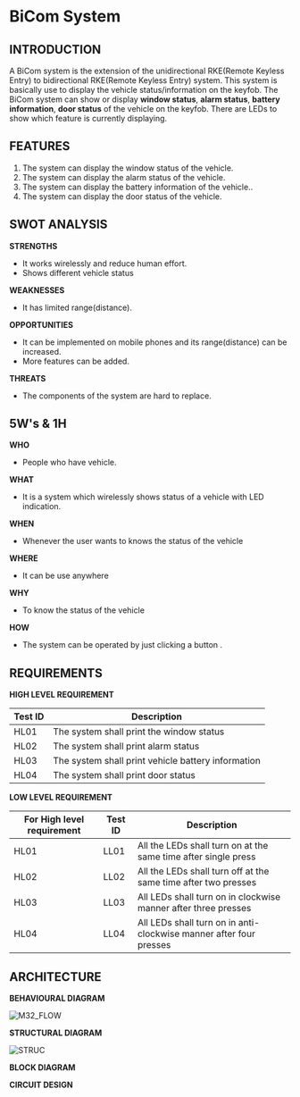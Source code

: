 **BiCom System** 
====================

**INTRODUCTION**
--
A BiCom system is the extension of the unidirectional RKE(Remote Keyless Entry) to bidirectional RKE(Remote Keyless Entry) system. This system is basically use to display the vehicle status/information on the keyfob. The BiCom system can show or display **window status**, **alarm status**, **battery information**, **door status** of the vehicle on the keyfob. There are LEDs to show which feature is currently displaying.

**FEATURES**
--

1) The system can display the window status of the vehicle.
2) The system can display the alarm status of the vehicle.
3) The system can display the battery information of the vehicle..
4) The system can display the door status of the vehicle.

**SWOT ANALYSIS**
--

__STRENGTHS__

- It works wirelessly and reduce human effort.
- Shows different vehicle status

**WEAKNESSES**

- It has limited range(distance).  

**OPPORTUNITIES**

- It can be implemented on mobile phones and its range(distance) can be increased. 
- More features can be added.

**THREATS**

- The components of the system are hard to replace.

**5W's & 1H**
--

**WHO**

- People who have vehicle. 
 
**WHAT**
 
- It is a system which wirelessly shows status of a vehicle with LED indication.
 
**WHEN**
 
- Whenever the user wants to knows the status of the vehicle 

 **WHERE**
 
 - It can be use anywhere

**WHY**

- To know the status of the vehicle

**HOW**

- The system can be operated by just clicking a button .

**REQUIREMENTS**
--

**HIGH LEVEL REQUIREMENT**

|Test ID  |    Description  |  
----------|-----------------------------------
|HL01     |    The system shall print the window status | 
|HL02     |    The system shall print alarm status      |
|HL03     |    The system shall print vehicle battery information   |
|HL04     |    The system shall print door status  |

**LOW LEVEL REQUIREMENT**

|For High level requirement|Test ID| Description                                                        | 
---------------------------|-------|------------------------------------------------------------------
|HL01                      |LL01   | All the LEDs shall turn on at the same time after single press     |
|HL02                      |LL02   | All the LEDs shall turn off at the same time after two presses     |
|HL03                      |LL03   | All LEDs shall turn on in clockwise manner after three presses     |
|HL04                      |LL04   | All LEDs shall turn on in anti-clockwise manner after four presses |

**ARCHITECTURE**
--
**BEHAVIOURAL DIAGRAM**

![M32_FLOW](https://user-images.githubusercontent.com/98827063/157846591-1c843319-b04e-4a6e-b905-c2135b36a8d0.jpg)


**STRUCTURAL DIAGRAM**

![STRUC](https://user-images.githubusercontent.com/98827063/157846761-82704962-d442-4f84-bd36-716e478a8052.jpg)

**BLOCK DIAGRAM**




**CIRCUIT DESIGN**
